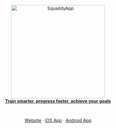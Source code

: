 <p align="center">
  <a href="https://squaddy.app">
    <img width="300" src="https://s3.eu-west-2.amazonaws.com/uploads.squaddy.app/squaddyGHBanner.png" alt="SquaddyApp">
    <br>
    <strong>Train smarter, progress faster, achieve your goals</strong>
  </a>
</p>
<br>
<p align="center">
  <a href="https://squaddy.app">Website</a> &middot; <a href="https://apps.apple.com/us/app/squaddy-group-fitness-chat/id1569223958">iOS App</a> &middot; <a href="https://play.google.com/store/apps/details?id=app.squaddy">Android App</a>
</p>
